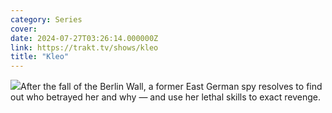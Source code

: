 ```yaml
---
category: Series
cover: 
date: 2024-07-27T03:26:14.000000Z
link: https://trakt.tv/shows/kleo
title: "Kleo"
---
```


![](https://walter-r2.trakt.tv/images/shows/000/196/891/fanarts/thumb/84edb6a21b.jpg)After the fall of the Berlin Wall, a former East German spy resolves to find out who betrayed her and why — and use her lethal skills to exact revenge.
